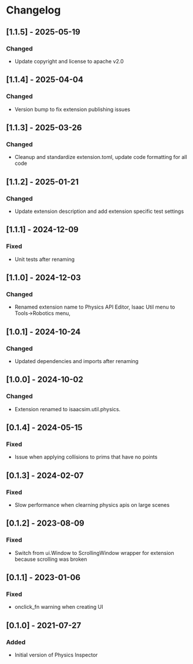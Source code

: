 # Changelog
## [1.1.5] - 2025-05-19
### Changed
- Update copyright and license to apache v2.0

## [1.1.4] - 2025-04-04
### Changed
- Version bump to fix extension publishing issues

## [1.1.3] - 2025-03-26
### Changed
- Cleanup and standardize extension.toml, update code formatting for all code

## [1.1.2] - 2025-01-21
### Changed
- Update extension description and add extension specific test settings

## [1.1.1] - 2024-12-09
### Fixed
- Unit tests after renaming

## [1.1.0] - 2024-12-03
### Changed
- Renamed extension name to Physics API Editor, Isaac Util menu to Tools->Robotics menu,

## [1.0.1] - 2024-10-24
### Changed
- Updated dependencies and imports after renaming

## [1.0.0] - 2024-10-02
### Changed
- Extension renamed to isaacsim.util.physics.

## [0.1.4] - 2024-05-15
### Fixed
- Issue when applying collisions to prims that have no points

## [0.1.3] - 2024-02-07
### Fixed
- Slow performance when clearning physics apis on large scenes

## [0.1.2] - 2023-08-09
### Fixed
- Switch from ui.Window to ScrollingWindow wrapper for extension because scrolling was broken

## [0.1.1] - 2023-01-06
### Fixed
- onclick_fn warning when creating UI

## [0.1.0] - 2021-07-27
### Added
- Initial version of Physics Inspector
